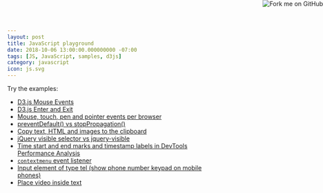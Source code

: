 ```yaml
---
layout: post
title: JavaScript playground
date: 2018-10-06 13:00:00.000000000 -07:00
tags: [JS, JavaScript, samples, d3js]
category: javascript
icon: js.svg
---
```


Try the examples:

* [D3.js Mouse Events](https://seattle.azurewebsites.net/d3js-mouse-events.html)
* [D3.js Enter and Exit](https://seattle.azurewebsites.net/d3js-enter-and-exit.html)
* [Mouse, touch, pen and pointer events per browser](https://seattle.azurewebsites.net/mouse-and-pointer-events.html)
* [preventDefault() vs stopPropagation()](https://seattle.azurewebsites.net/event-prevent-default.html)
* [Copy text, HTML and images to the clipboard](https://seattle.azurewebsites.net/clipboard-copy.html)
* [jQuery visible selector vs jquery-visible](https://seattle.azurewebsites.net/jquery-visible-example.html)
* [Time start and end marks and timestamp labels in DevTools Performance Analysis](https://seattle.azurewebsites.net/devtools-performance-marks.html)
* [`contextmenu` event listener](https://seattle.azurewebsites.net/contextmenu.html)
* [Input element of type tel (show phone number keypad on mobile phones)](https://seattle.azurewebsites.net/tel.html)
* [Place video inside text](https://seattle.azurewebsites.net/video2.html)

<!-- https://blog.github.com/2008-12-19-github-ribbons/ -->
<a href="https://github.com/kiewic/js-playground"><img style="position: absolute; top: 0; right: 0; border: 0;" src="https://s3.amazonaws.com/github/ribbons/forkme_right_darkblue_121621.png" alt="Fork me on GitHub"></a>
